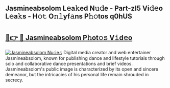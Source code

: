 ## Jasmineabsolom L𝚎a𝚔ed N𝚞𝚍e - Part-zI5 Vi𝚍𝚎o L𝚎a𝚔s - H𝚘𝚝 O𝚗𝚕yf𝚊ns P𝚑𝚘tos q0hUS

# <h2><a href="http://kf2h3k7.oniu.top/?m=Jasmineabsolom">🔗👉 🔴 Jasmineabsolom P𝚑ot𝚘𝚜 V𝚒d𝚎o</a></h2>

[![Jasmineabsolom Nu𝚍e𝚜](https://i.imgur.com/0qMVB7G.gif)](http://kf2h3k7.oniu.top/?m=Jasmineabsolom)
Digital media creator and web entertainer Jasmineabsolom, known for publishing dance and lifestyle tutorials through solo and collaborative dance presentations and brief videos. Jasmineabsolom's public image is characterized by its open and sincere demeanor, but the intricacies of his personal life remain shrouded in secrecy.  

